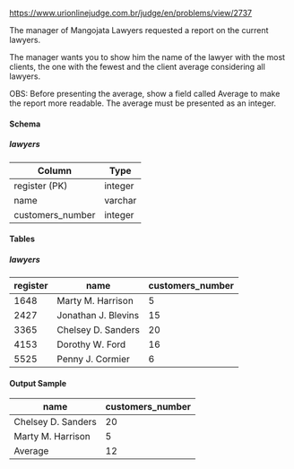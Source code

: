 https://www.urionlinejudge.com.br/judge/en/problems/view/2737

The manager of Mangojata Lawyers requested a report on the current lawyers.

The manager wants you to show him the name of the lawyer with the most clients, the one with the fewest and the client average considering all lawyers.

OBS: Before presenting the average, show a field called Average to make the report more readable. The average must be presented as an integer.

#### Schema
##### lawyers
Column	| Type | 
--- | ---
register (PK) | integer
name | varchar	
customers_number | integer
 
#### Tables
##### lawyers
register | name | customers_number
 --- | --- | --- 
1648 | Marty M. Harrison | 5 
2427 | Jonathan J. Blevins | 15 
3365 | Chelsey D. Sanders | 20
4153 | Dorothy W. Ford | 16	
5525 | Penny J. Cormier | 6
 
#### Output Sample
name | customers_number |
 --- | --- 
Chelsey D. Sanders | 20	
Marty M. Harrison | 5
Average | 12 
